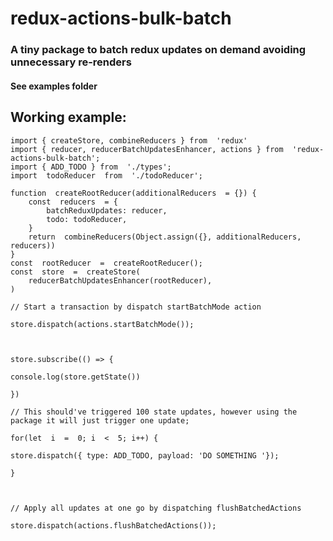 # redux-actions-bulk-batch 
###  A tiny package to batch redux updates on demand avoiding unnecessary re-renders

#### See examples folder

## Working example:

    import { createStore, combineReducers } from  'redux'
	import { reducer, reducerBatchUpdatesEnhancer, actions } from  'redux-actions-bulk-batch';
	import { ADD_TODO } from  './types';
	import  todoReducer  from  './todoReducer';

	function  createRootReducer(additionalReducers  = {}) {
		const  reducers  = {
			batchReduxUpdates: reducer,
			todo: todoReducer,
		}
		return  combineReducers(Object.assign({}, additionalReducers, reducers))
	}
	const  rootReducer  =  createRootReducer();
	const  store  =  createStore(
		reducerBatchUpdatesEnhancer(rootReducer),
	)

	// Start a transaction by dispatch startBatchMode action

    store.dispatch(actions.startBatchMode());

    

    store.subscribe(() => {

    console.log(store.getState())

    })

    // This should've triggered 100 state updates, however using the package it will just trigger one update;

    for(let  i  =  0; i  <  5; i++) {

    store.dispatch({ type: ADD_TODO, payload: 'DO SOMETHING '});

    }

    

    // Apply all updates at one go by dispatching flushBatchedActions

    store.dispatch(actions.flushBatchedActions());
